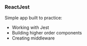 ### ReactJest

Simple app built to practice:
* Working with Jest
* Building higher order components
* Creating middleware
